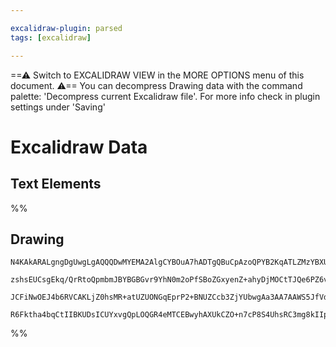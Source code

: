 ```yaml
---

excalidraw-plugin: parsed
tags: [excalidraw]

---
```

==⚠  Switch to EXCALIDRAW VIEW in the MORE OPTIONS menu of this document. ⚠== You can decompress Drawing data with the command palette: 'Decompress current Excalidraw file'. For more info check in plugin settings under 'Saving'


# Excalidraw Data

## Text Elements
%%
## Drawing
```compressed-json
N4KAkARALgngDgUwgLgAQQQDwMYEMA2AlgCYBOuA7hADTgQBuCpAzoQPYB2KqATLZMzYBXUtiRoIACyhQ4zZAHoFAc0JRJQgEYA6bGwC2CgF7N6hbEcK4OCtptbErHALRY8RMpWdx8Q1TdIEfARcZgRmBShcZQUebQBObR4aOiCEfQQOKGZuAG0AXX4IXDg4AGUoqHFUUDBIdXTqiGJcUgBrFLqGQgQKACFcbDblUmEOYgBhNnw2Um4IAGIAMxXV

zshsEUCsgEkq/QrRtoQpmbmJBYBGBGvr9YhN0m2oPfSBoZGxyenZ+ahyDjMOCtTJQe6PZ6vfQAMUI+HwFRgwXmgg84K2oKhhzYxwA6iR1NwAAzaACs/A2GN2+2xx0RyIkqJI6KemP2ACVhMpJBxwjk0ESKQ8qS99gB5YHYNQwbiXImC8CU1nU9LQzhQaG4fRwmVocmK4XK0Wq9VlQhGao8BVdCFs9IAFSwUAAgkRlFwJMElmChbaVQcoqQXU82BR

JCFiNwOEJ4b6RVCAKLjZ0hsMR+atUZUONGqEprP2+BNUZCcb3ZjYUbwgAa3AA7AAWS5JfVdCtV/AATW4pIbDe0ADY65cABx11uQIxsAzcWpdegEITVS6KgC+OchHK+vOY/PQJbLQpGJDNFu4VqPpBPVTgPcvJAAsmxiAgk7hNMFI2glgQwvfvmcs6KpAfTTF++7KJouAABQ8JcdbULw8GIXBCGoCSpIAJTrJA7IIMoMatPMpCQTBPAAMyCrwlEoT

R6Fktha4bqCtIIBKUDsICUYxvgQpLOQGR4eMTCEBwyhAXUkCZO+n7cP8S4UhsRC3mg8kIIpEAcFq1RqRpwhQEQvJyaQS5MQadgAFYINg2RlFpcBPi+b4fgg4E/vgf4GoMHGMPa074BJXSwIgKJpDZnE4cKzBQAYhYhWg0axsBEAzEMrncO5nmSSloQuuFvn+dx8JruA650EscLhLOq4gKuQA
```
%%